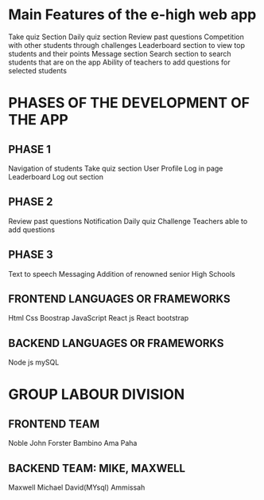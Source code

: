 # Main Features of the e-high web app

Take quiz Section
Daily quiz section
Review past questions
Competition with other students through challenges
Leaderboard section to view top students and their points
Message section
Search section to search students that are on the app
Ability of teachers to add questions for selected students

# PHASES OF THE DEVELOPMENT OF THE APP

## PHASE 1

Navigation of students
Take quiz section
User Profile
Log in page
Leaderboard
Log out section

## PHASE 2

Review past questions
Notification
Daily quiz
Challenge
Teachers able to add questions

## PHASE 3

Text to speech
Messaging
Addition of renowned senior High Schools

## FRONTEND LANGUAGES OR FRAMEWORKS

Html
Css
Boostrap
JavaScript
React js
React bootstrap

## BACKEND LANGUAGES OR FRAMEWORKS

Node js
mySQL

# GROUP LABOUR DIVISION

## FRONTEND TEAM

Noble
John
Forster
Bambino
Ama Paha

## BACKEND TEAM: MIKE, MAXWELL

Maxwell
Michael
David(MYsql)
Ammissah
